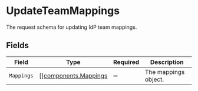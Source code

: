 # UpdateTeamMappings

The request schema for updating IdP team mappings.


## Fields

| Field                                                        | Type                                                         | Required                                                     | Description                                                  |
| ------------------------------------------------------------ | ------------------------------------------------------------ | ------------------------------------------------------------ | ------------------------------------------------------------ |
| `Mappings`                                                   | [][components.Mappings](../../models/components/mappings.md) | :heavy_minus_sign:                                           | The mappings object.                                         |